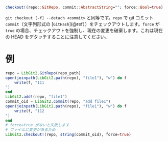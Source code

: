```julia
checkout!(repo::GitRepo, commit::AbstractString=""; force::Bool=true)
```

`git checkout [-f] --detach <commit>` と同等です。`repo` で git コミット `commit`（文字列形式の [`GitHash`](@ref））をチェックアウトします。`force` が `true` の場合、チェックアウトを強制し、現在の変更を破棄します。これは現在の HEAD をデタッチすることに注意してください。

# 例

```julia
repo = LibGit2.GitRepo(repo_path)
open(joinpath(LibGit2.path(repo), "file1"), "w") do f
    write(f, "111
")
end
LibGit2.add!(repo, "file1")
commit_oid = LibGit2.commit(repo, "add file1")
open(joinpath(LibGit2.path(repo), "file1"), "w") do f
    write(f, "112
")
end
# force=true がないと失敗します
# ファイルに変更があるため
LibGit2.checkout!(repo, string(commit_oid), force=true)
```
